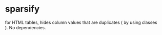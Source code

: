 # sparsify
for HTML tables, hides column values that are duplicates ( by using classes ).  No dependencies.
